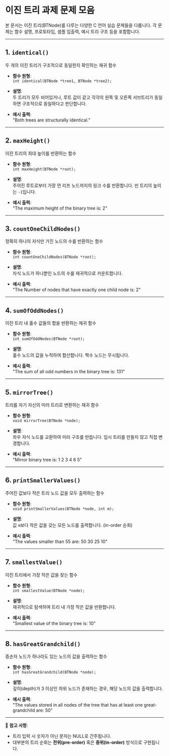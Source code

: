 # 이진 트리 과제 문제 모음

본 문서는 이진 트리(BTNode)를 다루는 다양한 C 언어 실습 문제들을 다룹니다. 각 문제는 함수 설명, 프로토타입, 샘플 입출력, 예시 트리 구조 등을 포함합니다.

---

## 1. `identical()`  
두 개의 이진 트리가 구조적으로 동일한지 확인하는 재귀 함수

- **함수 원형**:  
  `int identical(BTNode *tree1, BTNode *tree2);`

- **설명**:  
  두 트리가 모두 비어있거나, 루트 값이 같고 각각의 왼쪽 및 오른쪽 서브트리가 동일하면 구조적으로 동일하다고 판단합니다.

- **예시 출력**:  
  "Both trees are structurally identical."

---

## 2. `maxHeight()`  
이진 트리의 최대 높이를 반환하는 함수

- **함수 원형**:  
  `int maxHeight(BTNode *root);`

- **설명**:  
  주어진 루트로부터 가장 먼 리프 노드까지의 링크 수를 반환합니다. 빈 트리의 높이는 `-1`입니다.

- **예시 출력**:  
  "The maximum height of the binary tree is: 2"

---

## 3. `countOneChildNodes()`  
정확히 하나의 자식만 가진 노드의 수를 반환하는 함수

- **함수 원형**:  
  `int countOneChildNodes(BTNode *root);`

- **설명**:  
  자식 노드가 하나뿐인 노드의 수를 재귀적으로 카운트합니다.

- **예시 출력**:  
  "The Number of nodes that have exactly one child node is: 2"

---

## 4. `sumOfOddNodes()`  
이진 트리 내 홀수 값들의 합을 반환하는 재귀 함수

- **함수 원형**:  
  `int sumOfOddNodes(BTNode *root);`

- **설명**:  
  홀수 노드의 값을 누적하여 합산합니다. 짝수 노드는 무시됩니다.

- **예시 출력**:  
  "The sum of all odd numbers in the binary tree is: 131"

---

## 5. `mirrorTree()`  
트리를 자기 자신의 미러 트리로 변환하는 재귀 함수

- **함수 원형**:  
  `void mirrorTree(BTNode *node);`

- **설명**:  
  좌우 자식 노드를 교환하여 미러 구조를 만듭니다. 임시 트리를 만들지 않고 직접 변경합니다.

- **예시 출력**:  
  "Mirror binary tree is: 1 2 3 4 6 5"

---

## 6. `printSmallerValues()`  
주어진 값보다 작은 트리 노드 값을 모두 출력하는 함수

- **함수 원형**:  
  `void printSmallerValues(BTNode *node, int m);`

- **설명**:  
  값 `m`보다 작은 값을 갖는 모든 노드를 출력합니다. (in-order 순회)

- **예시 출력**:  
  "The values smaller than 55 are: 50 30 25 10"

---

## 7. `smallestValue()`  
이진 트리에서 가장 작은 값을 찾는 함수

- **함수 원형**:  
  `int smallestValue(BTNode *node);`

- **설명**:  
  재귀적으로 탐색하여 트리 내 가장 작은 값을 반환합니다.

- **예시 출력**:  
  "Smallest value of the binary tree is: 10"

---

## 8. `hasGreatGrandchild()`  
증손자 노드가 하나라도 있는 노드의 값을 출력하는 함수

- **함수 원형**:  
  `int hasGreatGrandchild(BTNode *node);`

- **설명**:  
  깊이(depth)가 3 이상인 하위 노드가 존재하는 경우, 해당 노드의 값을 출력합니다.

- **예시 출력**:  
  "The values stored in all nodes of the tree that has at least one great-grandchild are: 50"

---

📝 **참고 사항**:
- 트리 입력 시 숫자가 아닌 문자는 NULL로 간주됩니다.
- 대부분의 트리 순회는 **전위(pre-order)** 혹은 **중위(in-order)** 방식으로 구현됩니다.
